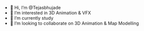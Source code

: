 - 👋 Hi, I’m @Tejasbhujade
- 👀 I’m interested in 3D Animation & VFX
- 🌱 I’m currently study
- 💞️ I’m looking to collaborate on 3D Animation & Map Modelling 

<!---
Tejasbhujade/Tejasbhujade is a ✨ special ✨ repository because its `README.md` (this file) appears on your GitHub profile.
You can click the Preview link to take a look at your changes.
--->
